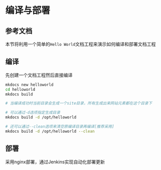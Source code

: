 # 编译与部署

## 参考文档

本节将利用一个简单的`Hello World`文档工程来演示如何编译和部署文档工程

## 编译

先创建一个文档工程然后直接编译

```bash
mkdocs new helloworld
cd helloworld
mkdocs build

# 当编译成功时当前目录会生成一个site目录，所有生成出来网站元素都在这个目录下

# 可以通过-d选项指定生成目录
mkdocs build -d /opt/helloworld

# 还可以通过--clean选项来清空原编译目录再编译[推荐采用]
mkdocs build -d /opt/helloworld --clean
```

## 部署

采用nginx部署，通过Jenkins实现自动化部署更新
